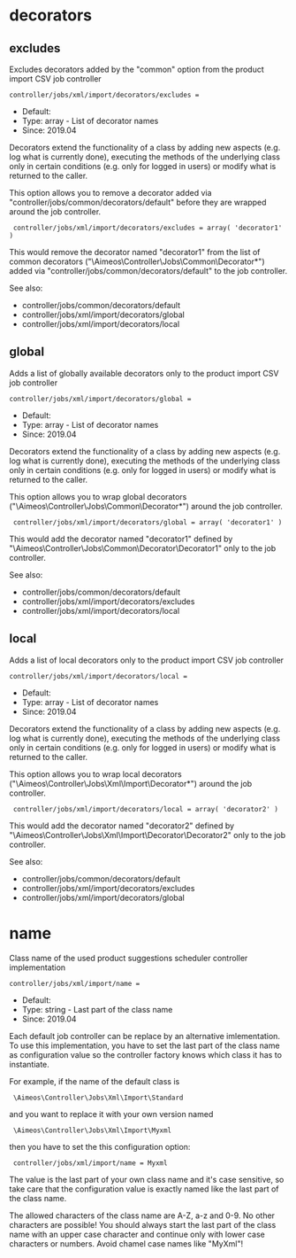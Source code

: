 
# decorators
## excludes

Excludes decorators added by the "common" option from the product import CSV job controller

```
controller/jobs/xml/import/decorators/excludes = 
```

* Default: 
* Type: array - List of decorator names
* Since: 2019.04

Decorators extend the functionality of a class by adding new aspects
(e.g. log what is currently done), executing the methods of the underlying
class only in certain conditions (e.g. only for logged in users) or
modify what is returned to the caller.

This option allows you to remove a decorator added via
"controller/jobs/common/decorators/default" before they are wrapped
around the job controller.

```
 controller/jobs/xml/import/decorators/excludes = array( 'decorator1' )
```

This would remove the decorator named "decorator1" from the list of
common decorators ("\Aimeos\Controller\Jobs\Common\Decorator\*") added via
"controller/jobs/common/decorators/default" to the job controller.

See also:

* controller/jobs/common/decorators/default
* controller/jobs/xml/import/decorators/global
* controller/jobs/xml/import/decorators/local

## global

Adds a list of globally available decorators only to the product import CSV job controller

```
controller/jobs/xml/import/decorators/global = 
```

* Default: 
* Type: array - List of decorator names
* Since: 2019.04

Decorators extend the functionality of a class by adding new aspects
(e.g. log what is currently done), executing the methods of the underlying
class only in certain conditions (e.g. only for logged in users) or
modify what is returned to the caller.

This option allows you to wrap global decorators
("\Aimeos\Controller\Jobs\Common\Decorator\*") around the job controller.

```
 controller/jobs/xml/import/decorators/global = array( 'decorator1' )
```

This would add the decorator named "decorator1" defined by
"\Aimeos\Controller\Jobs\Common\Decorator\Decorator1" only to the job controller.

See also:

* controller/jobs/common/decorators/default
* controller/jobs/xml/import/decorators/excludes
* controller/jobs/xml/import/decorators/local

## local

Adds a list of local decorators only to the product import CSV job controller

```
controller/jobs/xml/import/decorators/local = 
```

* Default: 
* Type: array - List of decorator names
* Since: 2019.04

Decorators extend the functionality of a class by adding new aspects
(e.g. log what is currently done), executing the methods of the underlying
class only in certain conditions (e.g. only for logged in users) or
modify what is returned to the caller.

This option allows you to wrap local decorators
("\Aimeos\Controller\Jobs\Xml\Import\Decorator\*") around the job
controller.

```
 controller/jobs/xml/import/decorators/local = array( 'decorator2' )
```

This would add the decorator named "decorator2" defined by
"\Aimeos\Controller\Jobs\Xml\Import\Decorator\Decorator2"
only to the job controller.

See also:

* controller/jobs/common/decorators/default
* controller/jobs/xml/import/decorators/excludes
* controller/jobs/xml/import/decorators/global

# name

Class name of the used product suggestions scheduler controller implementation

```
controller/jobs/xml/import/name = 
```

* Default: 
* Type: string - Last part of the class name
* Since: 2019.04

Each default job controller can be replace by an alternative imlementation.
To use this implementation, you have to set the last part of the class
name as configuration value so the controller factory knows which class it
has to instantiate.

For example, if the name of the default class is

```
 \Aimeos\Controller\Jobs\Xml\Import\Standard
```

and you want to replace it with your own version named

```
 \Aimeos\Controller\Jobs\Xml\Import\Myxml
```

then you have to set the this configuration option:

```
 controller/jobs/xml/import/name = Myxml
```

The value is the last part of your own class name and it's case sensitive,
so take care that the configuration value is exactly named like the last
part of the class name.

The allowed characters of the class name are A-Z, a-z and 0-9. No other
characters are possible! You should always start the last part of the class
name with an upper case character and continue only with lower case characters
or numbers. Avoid chamel case names like "MyXml"!
